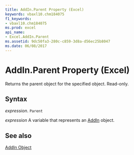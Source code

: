 ```yaml
---
title: AddIn.Parent Property (Excel)
keywords: vbaxl10.chm184075
f1_keywords:
- vbaxl10.chm184075
ms.prod: excel
api_name:
- Excel.AddIn.Parent
ms.assetid: 9dc50fa3-280c-c859-3d8a-d56ec25b8047
ms.date: 06/08/2017
---
```



# AddIn.Parent Property (Excel)

Returns the parent object for the specified object. Read-only.


## Syntax

 _expression_. `Parent`

 _expression_ A variable that represents an [AddIn](./Excel.AddIn.md) object.


## See also


[AddIn Object](Excel.AddIn.md)

